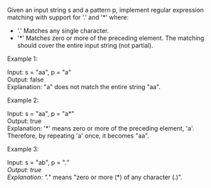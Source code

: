 Given an input string s and a pattern p, implement regular expression matching with support for '.' and '\*' where:

- '.' Matches any single character.
- '\*' Matches zero or more of the preceding element.
  The matching should cover the entire input string (not partial).

Example 1:

Input: s = "aa", p = "a"\
Output: false\
Explanation: "a" does not match the entire string "aa".

Example 2:

Input: s = "aa", p = "a*"\
Output: true\
Explanation: '*' means zero or more of the preceding element, 'a'. Therefore, by repeating 'a' once, it becomes "aa".

Example 3:

Input: s = "ab", p = "._"\
Output: true\
Explanation: "._" means "zero or more (\*) of any character (.)".
